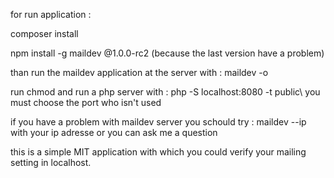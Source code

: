 for run application : 

composer install 

npm install -g maildev @1.0.0-rc2 (because the last version have a problem) 

than run the maildev application at the server with : 
maildev -o 

run chmod and run a php server with : 
php -S localhost:8080 -t public\    you must choose the port who isn't used





if you have a problem with maildev server you schould try : maildev --ip with your ip adresse 
or you can ask me a question 



this is a simple MIT application with which you could verify your mailing setting in localhost. 